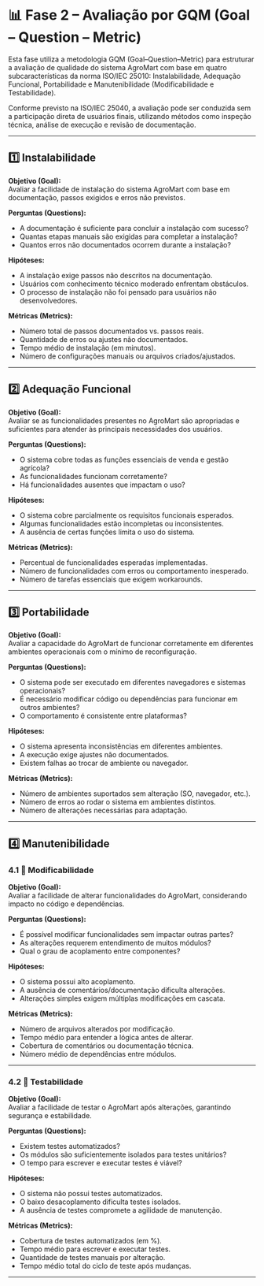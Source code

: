 # 📊 Fase 2 – Avaliação por GQM (Goal – Question – Metric)

Esta fase utiliza a metodologia GQM (Goal–Question–Metric) para estruturar a avaliação de qualidade do sistema AgroMart com base em quatro subcaracterísticas da norma ISO/IEC 25010: Instalabilidade, Adequação Funcional, Portabilidade e Manutenibilidade (Modificabilidade e Testabilidade).

Conforme previsto na ISO/IEC 25040, a avaliação pode ser conduzida sem a participação direta de usuários finais, utilizando métodos como inspeção técnica, análise de execução e revisão de documentação.


---

## 1️⃣ Instalabilidade

**Objetivo (Goal):**  
Avaliar a facilidade de instalação do sistema AgroMart com base em documentação, passos exigidos e erros não previstos.

**Perguntas (Questions):**
- A documentação é suficiente para concluir a instalação com sucesso?
- Quantas etapas manuais são exigidas para completar a instalação?
- Quantos erros não documentados ocorrem durante a instalação?

**Hipóteses:**
- A instalação exige passos não descritos na documentação.
- Usuários com conhecimento técnico moderado enfrentam obstáculos.
- O processo de instalação não foi pensado para usuários não desenvolvedores.

**Métricas (Metrics):**
- Número total de passos documentados vs. passos reais.
- Quantidade de erros ou ajustes não documentados.
- Tempo médio de instalação (em minutos).
- Número de configurações manuais ou arquivos criados/ajustados.

---

## 2️⃣ Adequação Funcional

**Objetivo (Goal):**  
Avaliar se as funcionalidades presentes no AgroMart são apropriadas e suficientes para atender às principais necessidades dos usuários.

**Perguntas (Questions):**
- O sistema cobre todas as funções essenciais de venda e gestão agrícola?
- As funcionalidades funcionam corretamente?
- Há funcionalidades ausentes que impactam o uso?

**Hipóteses:**
- O sistema cobre parcialmente os requisitos funcionais esperados.
- Algumas funcionalidades estão incompletas ou inconsistentes.
- A ausência de certas funções limita o uso do sistema.

**Métricas (Metrics):**
- Percentual de funcionalidades esperadas implementadas.
- Número de funcionalidades com erros ou comportamento inesperado.
- Número de tarefas essenciais que exigem workarounds.

---

## 3️⃣ Portabilidade

**Objetivo (Goal):**  
Avaliar a capacidade do AgroMart de funcionar corretamente em diferentes ambientes operacionais com o mínimo de reconfiguração.

**Perguntas (Questions):**
- O sistema pode ser executado em diferentes navegadores e sistemas operacionais?
- É necessário modificar código ou dependências para funcionar em outros ambientes?
- O comportamento é consistente entre plataformas?

**Hipóteses:**
- O sistema apresenta inconsistências em diferentes ambientes.
- A execução exige ajustes não documentados.
- Existem falhas ao trocar de ambiente ou navegador.

**Métricas (Metrics):**
- Número de ambientes suportados sem alteração (SO, navegador, etc.).
- Número de erros ao rodar o sistema em ambientes distintos.
- Número de alterações necessárias para adaptação.

---

## 4️⃣ Manutenibilidade

### 4.1 🔧 Modificabilidade

**Objetivo (Goal):**  
Avaliar a facilidade de alterar funcionalidades do AgroMart, considerando impacto no código e dependências.

**Perguntas (Questions):**
- É possível modificar funcionalidades sem impactar outras partes?
- As alterações requerem entendimento de muitos módulos?
- Qual o grau de acoplamento entre componentes?

**Hipóteses:**
- O sistema possui alto acoplamento.
- A ausência de comentários/documentação dificulta alterações.
- Alterações simples exigem múltiplas modificações em cascata.

**Métricas (Metrics):**
- Número de arquivos alterados por modificação.
- Tempo médio para entender a lógica antes de alterar.
- Cobertura de comentários ou documentação técnica.
- Número médio de dependências entre módulos.

---

### 4.2 🧪 Testabilidade

**Objetivo (Goal):**  
Avaliar a facilidade de testar o AgroMart após alterações, garantindo segurança e estabilidade.

**Perguntas (Questions):**
- Existem testes automatizados?
- Os módulos são suficientemente isolados para testes unitários?
- O tempo para escrever e executar testes é viável?

**Hipóteses:**
- O sistema não possui testes automatizados.
- O baixo desacoplamento dificulta testes isolados.
- A ausência de testes compromete a agilidade de manutenção.

**Métricas (Metrics):**
- Cobertura de testes automatizados (em %).
- Tempo médio para escrever e executar testes.
- Quantidade de testes manuais por alteração.
- Tempo médio total do ciclo de teste após mudanças.

---
